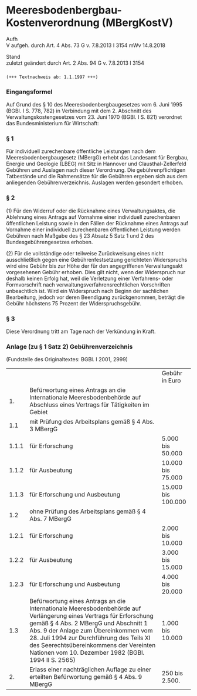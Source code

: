 Meeresbodenbergbau-Kostenverordnung (MBergKostV)
================================================

Aufh  
V aufgeh. durch Art. 4 Abs. 73 G v. 7.8.2013 I 3154 mWv 14.8.2018

Stand  
zuletzt geändert durch Art. 2 Abs. 94 G v. 7.8.2013 I 3154

### 

```
(+++ Textnachweis ab: 1.1.1997 +++)
```

### Eingangsformel

Auf Grund des § 10 des Meeresbodenbergbaugesetzes vom 6. Juni 1995 (BGBl. I S. 778, 782) in Verbindung mit dem 2. Abschnitt des Verwaltungskostengesetzes vom 23. Juni 1970 (BGBl. I S. 821) verordnet das Bundesministerium für Wirtschaft:

### § 1

Für individuell zurechenbare öffentliche Leistungen nach dem Meeresbodenbergbaugesetz (MBergG) erhebt das Landesamt für Bergbau, Energie und Geologie (LBEG) mit Sitz in Hannover und Clausthal-Zellerfeld Gebühren und Auslagen nach dieser Verordnung. Die gebührenpflichtigen Tatbestände und die Rahmensätze für die Gebühren ergeben sich aus dem anliegenden Gebührenverzeichnis. Auslagen werden gesondert erhoben.

### § 2

(1) Für den Widerruf oder die Rücknahme eines Verwaltungsaktes, die Ablehnung eines Antrags auf Vornahme einer individuell zurechenbaren öffentlichen Leistung sowie in den Fällen der Rücknahme eines Antrags auf Vornahme einer individuell zurechenbaren öffentlichen Leistung werden Gebühren nach Maßgabe des § 23 Absatz 5 Satz 1 und 2 des Bundesgebührengesetzes erhoben.

(2) Für die vollständige oder teilweise Zurückweisung eines nicht ausschließlich gegen eine Gebührenfestsetzung gerichteten Widerspruchs wird eine Gebühr bis zur Höhe der für den angegriffenen Verwaltungsakt vorgesehenen Gebühr erhoben. Dies gilt nicht, wenn der Widerspruch nur deshalb keinen Erfolg hat, weil die Verletzung einer Verfahrens- oder Formvorschrift nach verwaltungsverfahrensrechtlichen Vorschriften unbeachtlich ist. Wird ein Widerspruch nach Beginn der sachlichen Bearbeitung, jedoch vor deren Beendigung zurückgenommen, beträgt die Gebühr höchstens 75 Prozent der Widerspruchsgebühr.

### § 3

Diese Verordnung tritt am Tage nach der Verkündung in Kraft.

### Anlage (zu § 1 Satz 2) Gebührenverzeichnis

(Fundstelle des Originaltextes: BGBl. I 2001, 2999)

|       |                                                                                                                                                                                                                                                                                                                                                  |                    |
|-------|--------------------------------------------------------------------------------------------------------------------------------------------------------------------------------------------------------------------------------------------------------------------------------------------------------------------------------------------------|--------------------|
|       |                                                                                                                                                                                                                                                                                                                                                  | Gebühr in Euro     |
| 1.    | Befürwortung eines Antrags an die Internationale Meeresbodenbehörde auf Abschluss eines Vertrags für Tätigkeiten im Gebiet                                                                                                                                                                                                                       |                    |
| 1.1   | mit Prüfung des Arbeitsplans gemäß § 4 Abs. 3 MBergG                                                                                                                                                                                                                                                                                             |                    |
| 1.1.1 | für Erforschung                                                                                                                                                                                                                                                                                                                                  | 5.000 bis 50.000   |
| 1.1.2 | für Ausbeutung                                                                                                                                                                                                                                                                                                                                   | 10.000 bis 75.000  |
| 1.1.3 | für Erforschung und Ausbeutung                                                                                                                                                                                                                                                                                                                   | 15.000 bis 100.000 |
| 1.2   | ohne Prüfung des Arbeitsplans gemäß § 4 Abs. 7 MBergG                                                                                                                                                                                                                                                                                            |                    |
| 1.2.1 | für Erforschung                                                                                                                                                                                                                                                                                                                                  | 2.000 bis 10.000   |
| 1.2.2 | für Ausbeutung                                                                                                                                                                                                                                                                                                                                   | 3.000 bis 15.000   |
| 1.2.3 | für Erforschung und Ausbeutung                                                                                                                                                                                                                                                                                                                   | 4.000 bis 20.000   |
| 1.3   | Befürwortung eines Antrags an die Internationale Meeresbodenbehörde auf Verlängerung eines Vertrags für Erforschung gemäß § 4 Abs. 2 MBergG und Abschnitt 1 Abs. 9 der Anlage zum Übereinkommen vom 28. Juli 1994 zur Durchführung des Teils XI des Seerechtsübereinkommens der Vereinten Nationen vom 10. Dezember 1982 (BGBl. 1994 II S. 2565) | 1.000 bis 10.000   |
| 2.    | Erlass einer nachträglichen Auflage zu einer erteilten Befürwortung gemäß § 4 Abs. 9 MBergG                                                                                                                                                                                                                                                      | 250 bis 2.500.     |


